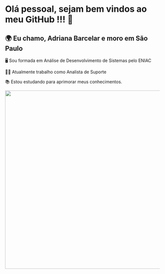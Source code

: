 # Olá pessoal, sejam bem vindos ao meu GitHub !!! 👋
## 🌍 Eu chamo, Adriana Barcelar e moro em São Paulo

🖥️ Sou formada em Análise de Desenvolvimento de Sistemas pelo ENIAC

👩‍💼 Atualmente trabalho como Analista de Suporte

📚 Estou estudando para aprimorar meus conhecimentos.

<div id="header" align="center">
    <a href="https://github.com/Ahmed-dev-dragon/">
  <img src="https://github.com/Anmol-Baranwal/Cool-GIFs-For-GitHub/assets/74038190/7d484dc9-68a9-4ee6-a767-aea59035c12d" width="580">
       </a>
</div>  
<div  align="center">
 

<!--
**adriananb/adriananb** is a ✨ _special_ ✨ repository because its `README.md` (this file) appears on your GitHub profile.

Here are some ideas to get you started:

- 🔭 I’m currently working on ...
- 🌱 I’m currently learning ...
- 👯 I’m looking to collaborate on ...
- 🤔 I’m looking for help with ...
- 💬 Ask me about ...
- 📫 How to reach me: ...
- 😄 Pronouns: ...
- ⚡ Fun fact: ...
-->

